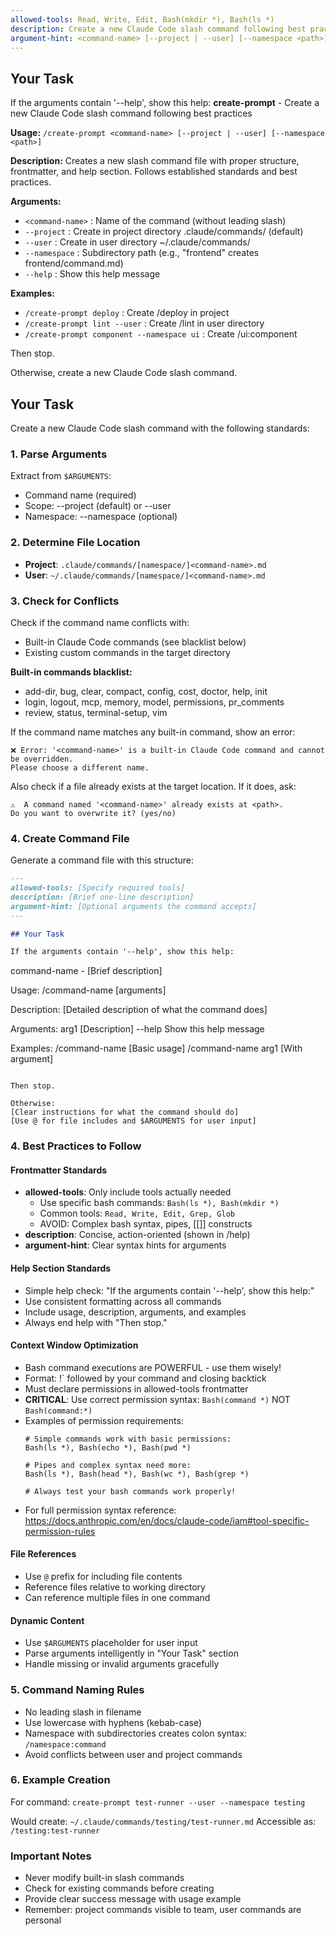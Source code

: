 ```yaml
---
allowed-tools: Read, Write, Edit, Bash(mkdir *), Bash(ls *)
description: Create a new Claude Code slash command following best practices
argument-hint: <command-name> [--project | --user] [--namespace <path>]
---
```


## Your Task

If the arguments contain '--help', show this help:
**create-prompt** - Create a new Claude Code slash command following best practices

**Usage:** `/create-prompt <command-name> [--project | --user] [--namespace <path>]`

**Description:**
Creates a new slash command file with proper structure, frontmatter, and help section. Follows established standards and best practices.

**Arguments:**
- `<command-name>` : Name of the command (without leading slash)
- `--project`      : Create in project directory .claude/commands/ (default)
- `--user`         : Create in user directory ~/.claude/commands/
- `--namespace`    : Subdirectory path (e.g., "frontend" creates frontend/command.md)
- `--help`         : Show this help message

**Examples:**
- `/create-prompt deploy`                    : Create /deploy in project
- `/create-prompt lint --user`               : Create /lint in user directory
- `/create-prompt component --namespace ui`  : Create /ui:component


Then stop.

Otherwise, create a new Claude Code slash command.

## Your Task

Create a new Claude Code slash command with the following standards:

### 1. Parse Arguments
Extract from `$ARGUMENTS`:
- Command name (required)
- Scope: --project (default) or --user
- Namespace: --namespace <path> (optional)

### 2. Determine File Location
- **Project**: `.claude/commands/[namespace/]<command-name>.md`
- **User**: `~/.claude/commands/[namespace/]<command-name>.md`

### 3. Check for Conflicts

Check if the command name conflicts with:
- Built-in Claude Code commands (see blacklist below)
- Existing custom commands in the target directory

**Built-in commands blacklist:**
- add-dir, bug, clear, compact, config, cost, doctor, help, init
- login, logout, mcp, memory, model, permissions, pr_comments
- review, status, terminal-setup, vim

If the command name matches any built-in command, show an error:
```
❌ Error: '<command-name>' is a built-in Claude Code command and cannot be overridden.
Please choose a different name.
```

Also check if a file already exists at the target location. If it does, ask:
```
⚠️  A command named '<command-name>' already exists at <path>.
Do you want to overwrite it? (yes/no)
```

### 4. Create Command File

Generate a command file with this structure:

```markdown
---
allowed-tools: [Specify required tools]
description: [Brief one-line description]
argument-hint: [Optional arguments the command accepts]
---

## Your Task

If the arguments contain '--help', show this help:

```
command-name - [Brief description]

Usage: /command-name [arguments]

Description:
[Detailed description of what the command does]

Arguments:
  arg1    [Description]
  --help  Show this help message

Examples:
  /command-name         [Basic usage]
  /command-name arg1    [With argument]
```

Then stop.

Otherwise:
[Clear instructions for what the command should do]
[Use @ for file includes and $ARGUMENTS for user input]
```

### 4. Best Practices to Follow

#### Frontmatter Standards
- **allowed-tools**: Only include tools actually needed
  - Use specific bash commands: `Bash(ls *), Bash(mkdir *)`
  - Common tools: `Read, Write, Edit, Grep, Glob`
  - AVOID: Complex bash syntax, pipes, [[]] constructs
- **description**: Concise, action-oriented (shown in /help)
- **argument-hint**: Clear syntax hints for arguments

#### Help Section Standards
- Simple help check: "If the arguments contain '--help', show this help:"
- Use consistent formatting across all commands
- Include usage, description, arguments, and examples
- Always end help with "Then stop."

#### Context Window Optimization
- Bash command executions are POWERFUL - use them wisely!
- Format: !` followed by your command and closing backtick
- Must declare permissions in allowed-tools frontmatter
- **CRITICAL**: Use correct permission syntax: `Bash(command *)` NOT `Bash(command:*)`
- Examples of permission requirements:
  ```
  # Simple commands work with basic permissions:
  Bash(ls *), Bash(echo *), Bash(pwd *)
  
  # Pipes and complex syntax need more:
  Bash(ls *), Bash(head *), Bash(wc *), Bash(grep *)
  
  # Always test your bash commands work properly!
  ```
- For full permission syntax reference: https://docs.anthropic.com/en/docs/claude-code/iam#tool-specific-permission-rules

#### File References
- Use `@` prefix for including file contents
- Reference files relative to working directory
- Can reference multiple files in one command

#### Dynamic Content
- Use `$ARGUMENTS` placeholder for user input
- Parse arguments intelligently in "Your Task" section
- Handle missing or invalid arguments gracefully

### 5. Command Naming Rules
- No leading slash in filename
- Use lowercase with hyphens (kebab-case)
- Namespace with subdirectories creates colon syntax: `/namespace:command`
- Avoid conflicts between user and project commands

### 6. Example Creation

For command: `create-prompt test-runner --user --namespace testing`

Would create: `~/.claude/commands/testing/test-runner.md`
Accessible as: `/testing:test-runner`

### Important Notes
- Never modify built-in slash commands
- Check for existing commands before creating
- Provide clear success message with usage example
- Remember: project commands visible to team, user commands are personal